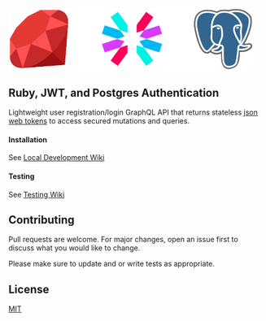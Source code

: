 <img alt="Stack Logos" src="https://raw.githubusercontent.com/matthewsullivan/ruby-jwt-postgres-auth/main/rjp.png" width="480" />

## Ruby, JWT, and Postgres Authentication
Lightweight user registration/login GraphQL API that returns stateless [json web tokens](https://jwt.io/) to access secured mutations and queries.

#### Installation
See [Local Development Wiki](https://github.com/matthewsullivan/ruby-jwt-postgres-auth/wiki/Development-::-Local)

#### Testing
See [Testing Wiki](https://github.com/matthewsullivan/ruby-jwt-postgres-auth/wiki/Development-::-Testing)
    
## Contributing
Pull requests are welcome. For major changes, open an issue first to discuss what you would like to change.

Please make sure to update and or write tests as appropriate.

## License
[MIT](https://choosealicense.com/licenses/mit/)


